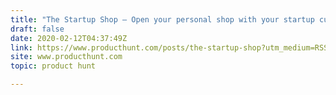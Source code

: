 ```yaml
---
title: "The Startup Shop — Open your personal shop with your startup custom items"
draft: false
date: 2020-02-12T04:37:49Z
link: https://www.producthunt.com/posts/the-startup-shop?utm_medium=RSS&utm_source=hune
site: www.producthunt.com
topic: product hunt  

---
```

